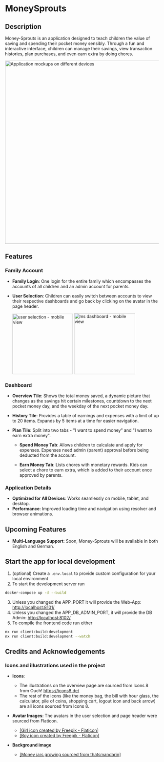 # MoneySprouts

## Description

Money-Sprouts is an application designed to teach children the value of saving and spending their pocket money sensibly. Through a fun and interactive interface, children can manage their savings, view transaction histories, plan purchases, and even earn extra by doing chores.

<img src="https://github.com/LisaPMunich/money-sprouts/assets/99111208/35fb3553-6460-4872-a945-28a471a1c23d" width="600" alt="Application mockups on different devices">

## Features

### Family Account

- **Family Login**: One login for the entire family which encompasses the accounts of all children and an admin account for parents.
- **User Selection**: Children can easily switch between accounts to view their respective dashboards and go back by clicking on the avatar in the page header.

  <img width="198" alt="user selection - mobile view" src="https://github.com/LisaPMunich/money-sprouts/assets/99111208/28ddf86f-8cbe-4a1a-88ab-dd2977eb8c30">
  <img width="200" alt="ms dashboard - mobile view" src="https://github.com/LisaPMunich/money-sprouts/assets/99111208/8fb5c2fc-42b7-4423-aa9a-6646fc29c0bc">

### Dashboard

- **Overview Tile**: Shows the total money saved, a dynamic picture that changes as the savings hit certain milestones, countdown to the next pocket money day, and the weekday of the next pocket money day.

- **History Tile**: Provides a table of earnings and expenses with a limit of up to 20 items. Expands by 5 items at a time for easier navigation.

- **Plan Tile**: Split into two tabs - "I want to spend money" and "I want to earn extra money".

  - **Spend Money Tab**: Allows children to calculate and apply for expenses. Expenses need admin (parent) approval before being deducted from the account.

  - **Earn Money Tab**: Lists chores with monetary rewards. Kids can select a chore to earn extra, which is added to their account once approved by parents.

### Application Details

- **Optimized for All Devices**: Works seamlessly on mobile, tablet, and desktop.
- **Performance**: Improved loading time and navigation using resolver and browser animations.

## Upcoming Features

- **Multi-Language Support**: Soon, Money-Sprouts will be available in both English and German.

## Start the app for local development

1. (optional) Create a `.env.local` to provide custom configuration for your local environment
2. To start the development server run

```bash
docker-compose up -d --build
```

3. Unless you changed the APP_PORT it will provide the Web-App: [http://localhost:8101/](http://localhost:8101/)
4. Unless you changed the APP_DB_ADMIN_PORT, it will provide the DB
   Admin: [http://localhost:8102/](http://localhost:8102/)
5. To compile the frontend code run either

```bash
nx run client:build:development
nx run client:build:development --watch
```

## Credits and Acknowledgements

### Icons and illustrations used in the project

- **Icons**:

  - The illustrations on the overview page are sourced from Icons 8 from Ouch! https://icons8.de/
  - The rest of the icons (like the money bag, the bill with hour glass, the calculator, pile of coins, shopping cart, logout icon and back arrow) are all icons sourced from Icons 8.

- **Avatar Images**: The avatars in the user selection and page header were sourced from Flaticon.

  - <a href="https://www.flaticon.com/free-icons/girl" title="girl icons">[Girl icon created by Freepik - Flaticon]</a>
  - <a href="https://www.flaticon.com/free-icons/avatar" title="avatar icons">[Boy icon created by Freepik - Flaticon]</a>

- **Background image**
  - <a href="https://www.thatsmandarin.com/wp-content/uploads/2019/04/money4.jpg" title="money jars">[Money jars growing sourced from thatsmandarin]

